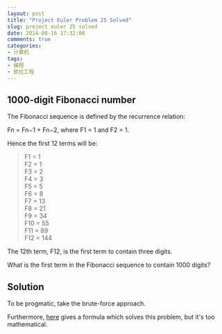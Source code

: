 ```yaml
---
layout: post
title: "Project Euler Problem 25 Solved"
slug: project euler 25 solved
date: 2014-08-16 17:32:00
comments: true
categories:
- 计算机
tags:
- 编程
- 欧拉工程
---
```


1000-digit Fibonacci number
---------------------------

The Fibonacci sequence is defined by the recurrence relation:

Fn = Fn−1 + Fn−2, where F1 = 1 and F2 = 1.

Hence the first 12 terms will be:

>F1 = 1  
F2 = 1  
F3 = 2  
F4 = 3  
F5 = 5  
F6 = 8  
F7 = 13  
F8 = 21  
F9 = 34  
F10 = 55  
F11 = 89  
F12 = 144

The 12th term, F12, is the first term to contain three digits.

What is the first term in the Fibonacci sequence to contain 1000 digits?

Solution
--------

To be progmatic, take the brute-force approach. 

Furthermore, [here](http://www.geekality.net/2009/11/06/project-euler-problem-25/) gives a formula which solves this problem, but it's too mathematical.

